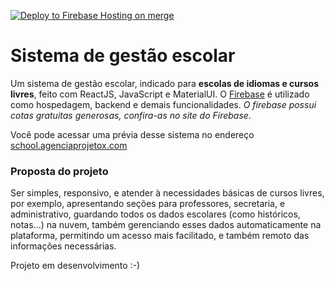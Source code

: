 [![Deploy to Firebase Hosting on merge](https://github.com/ProXDigital/sistema-escolar-react/actions/workflows/firebase-hosting-merge.yml/badge.svg?branch=master&event=push)](https://github.com/ProXDigital/sistema-escolar-react/actions/workflows/firebase-hosting-merge.yml)

# Sistema de gestão escolar

Um sistema de gestão escolar, indicado para **escolas de idiomas e cursos livres**, feito com ReactJS, JavaScript e MaterialUI. O [Firebase](https://firebase.google.com) é utilizado como hospedagem, backend e demais funcionalidades. *O firebase possui cotas gratuitas generosas, confira-as no site do Firebase*.
 
 Você pode acessar uma prévia desse sistema no endereço [school.agenciaprojetox.com](https://school.agenciaprojetox.com/)
 
 ### Proposta do projeto 
 Ser simples, responsivo, e atender à necessidades básicas de cursos livres, por exemplo, apresentando seções para professores, secretaria, e administrativo, guardando todos os dados escolares (como históricos, notas...) na nuvem, também gerenciando esses dados automaticamente na plataforma, permitindo um acesso mais facilitado, e também remoto das informações necessárias.
 
 Projeto em desenvolvimento :-) 
